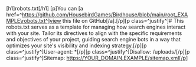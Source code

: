[h1]robots.txt[/h1]
[p]You can [a href=^https://github.com/HousebirdGames/Birdhouse/blob/main/root_EXAMPLE\robots.txt^]view this file on GitHub[/a].[/p][p class=^justify^]# This robots.txt serves as a template for managing how search engines interact with your site. Tailor its directives to align with the specific requirements and objectives of your project, guiding search engine bots in a way that optimizes your site's visibility and indexing strategy.[/p][p class=^justify^]User-agent: *[/p][p class=^justify^]Disallow: /uploads/[/p][p class=^justify^]Sitemap: https://YOUR_DOMAIN.EXAMPLE/sitemap.xml[/p]